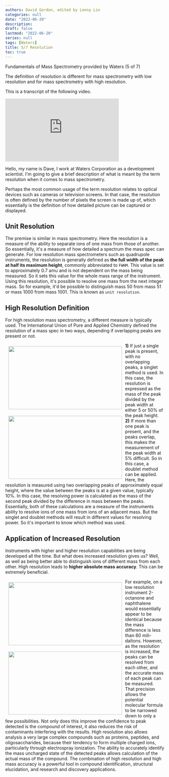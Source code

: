 ```yaml
---
authors: David Gordon, edited by Lenny Lin
categories: null
date: "2022-06-20"
description: 
draft: false
lastmod: "2022-06-20"
series: null
tags: [Waters]
title: 5/7 Resolution
toc: true
---
```

Fundamentals of Mass Spectrometry provided by Waters (5 of 7)  

The definition of resolution is different for mass spectrometry with low resolution and for mass spectrometry with high resolution. 

This is a transcript of the following video.  


<iframe width="360" height="200" src="https://www.youtube.com/embed/qUhi98o1qUU?list=PL6yA4jv5tA-k9_2NVxm5jlzpZV_aW59DT" title="Fundamentals of MS (5 of 7) - Resolution" frameborder="0" allow="accelerometer; autoplay; clipboard-write; encrypted-media; gyroscope; picture-in-picture" allowfullscreen></iframe>

<!--more-->

Hello, my name is Dave, I work at Waters Corporation as a development scientist. I'm going to give a brief description of what is meant by the term resolution when it comes to mass spectrometry.  

Perhaps the most common usage of the term resolution relates to optical devices such as cameras or television screens. In that case, the resolution is often defined by the number of pixels the screen is made up of, which essentially is the definition of how detailed picture can be captured or displayed.  


## Unit Resolution
The premise is similar in mass spectrometry. Here the resolution is a measure of the ability to separate ions of one mass from those of another. So essentially, it's a measure of how detailed a spectrum the mass spec can generate. For low resolution mass spectrometers such as quadrupole instruments, the resolution is generally defined as <b>the full width of the peak at half its maximum height</b>, commonly abbreviated to `FWHM`. This value is set to approximately 0.7 amu and is not dependent on the mass being measured. So it sets this value for the whole mass range of the instrument. Using this resolution, it's possible to resolve one mass from the next integer mass. So for example, it'd be possible to distinguish mass 50 from mass 51 or mass 1000 from mass 1001. This is known as `unit resolution`.   


## High Resolution Definition
For high resolution mass spectrometry, a different measure is typically used. The International Union of Pure and Applied Chemistry defined the resolution of a mass spec in two ways, depending if overlapping peaks are present or not.   

<img width ="360" height= "200" src = "/docs/images/Screenshot 2022-06-23 150424.png" style ="float: left" HSPACE="10" VSPACE="10"/>
<b>1)</b> If just a single peak is present, with no overlapping peaks, a singlet method is used. In this case, the resolution is expressed as the mass of the peak divided by the peak width at either 5 or 50% of the peak height.   

<img width ="360" height= "200" src = "/docs/images/Screenshot 2022-06-23 150703.png" style ="float: left" HSPACE="10" VSPACE="10"/>
<b>2)</b> If more than one peak is present, and the peaks overlap, this makes the measurement of the peak width at 5% difficult. So in this case, a doublet method can be applied. Here, the resolution is measured using two overlapping peaks of approximately equal height, where the value between the peaks is at a given value, typically 10%. In this case, the resolving power is calculated as the mass of the second peak divided by the difference in mass between the peaks. Essentially, both of these calculations are a measure of the instruments ability to resolve ions of one mass from ions of an adjacent mass. But the singlet and doublet methods will result in different values for resolving power.  So it's important to know which method was used. 


## Application of Increased Resolution
Instruments with higher and higher resolution capabilities are being developed all the time. But what does increased resolution gives us? Well, as well as being better able to distinguish ions of different mass from each other. High resolution leads to <b>higher absolute mass accuracy</b>. This can be extremely beneficial.   

<img width ="360" height= "200" src = "/docs/images/Screenshot 2022-06-23 151256.png" style ="float: left" HSPACE="10" VSPACE="10"/>
<img width ="360" height= "200" src = "/docs/images/Screenshot 2022-06-23 151346.png" style ="float: left" HSPACE="10" VSPACE="10"/>
For example, on a low resolution instrument 2-octanone and naphthalene would essentially appear to be identical because the mass difference is less than 60 mili-daltons. However, as the resolution is increased, the peaks can be resolved from each other, and the accurate mass of each peak can be measured. That precision allows the potential molecular formula to be narrowed down to only a few possibilities. Not only does this improve the confidence to peak detected is the compound of interest, it also reduces the risk of contaminants interfering with the results. High resolution also allows analysis a very large complex compounds such as proteins, peptides, and oligosaccharides, because their tendency to form multiple charged ions, particularly through electrospray ionization. The ability to accurately identify the mass uncharged state of the detected peaks allows calculation of the actual mass of the compound. The combination of high resolution and high mass accuracy is a powerful tool in compound identification, structural elucidation, and research and discovery applications.